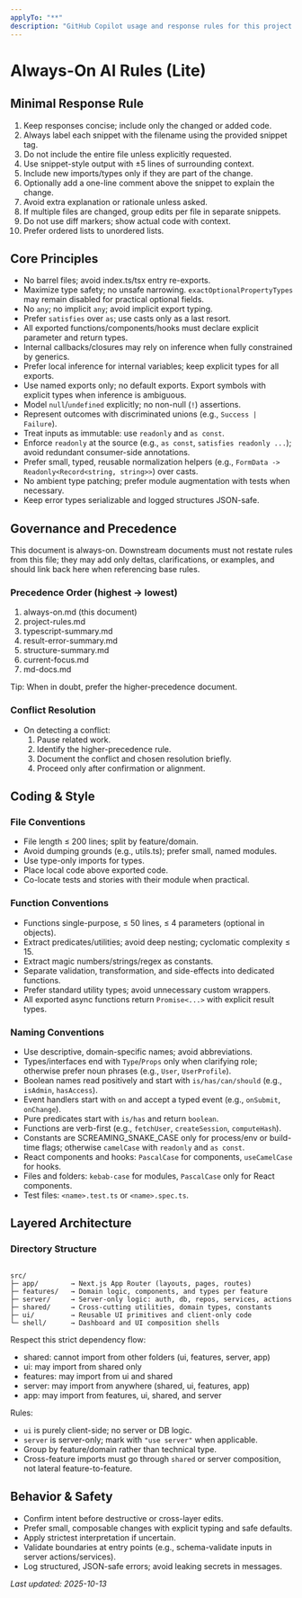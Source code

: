 ```yaml
---
applyTo: "**"
description: "GitHub Copilot usage and response rules for this project."
---
```


# Always-On AI Rules (Lite)

## Minimal Response Rule

1. Keep responses concise; include only the changed or added code.
2. Always label each snippet with the filename using the provided snippet tag.
3. Do not include the entire file unless explicitly requested.
4. Use snippet-style output with ±5 lines of surrounding context.
5. Include new imports/types only if they are part of the change.
6. Optionally add a one-line comment above the snippet to explain the change.
7. Avoid extra explanation or rationale unless asked.
8. If multiple files are changed, group edits per file in separate snippets.
9. Do not use diff markers; show actual code with context.
10. Prefer ordered lists to unordered lists.

## Core Principles

- No barrel files; avoid index.ts/tsx entry re-exports.
- Maximize type safety; no unsafe narrowing. `exactOptionalPropertyTypes` may remain disabled for practical optional fields.
- No `any`; no implicit `any`; avoid implicit export typing.
- Prefer `satisfies` over `as`; use casts only as a last resort.
- All exported functions/components/hooks must declare explicit parameter and return types.
- Internal callbacks/closures may rely on inference when fully constrained by generics.
- Prefer local inference for internal variables; keep explicit types for all exports.
- Use named exports only; no default exports. Export symbols with explicit types when inference is ambiguous.
- Model `null`/`undefined` explicitly; no non-null (`!`) assertions.
- Represent outcomes with discriminated unions (e.g., `Success | Failure`).
- Treat inputs as immutable: use `readonly` and `as const`.
- Enforce `readonly` at the source (e.g., `as const`, `satisfies readonly ...`); avoid redundant consumer-side annotations.
- Prefer small, typed, reusable normalization helpers (e.g., `FormData -> Readonly<Record<string, string>>`) over casts.
- No ambient type patching; prefer module augmentation with tests when necessary.
- Keep error types serializable and logged structures JSON-safe.

## Governance and Precedence

This document is always-on. Downstream documents must not restate rules from this file; they may add only deltas, clarifications, or examples, and should link back here when referencing base rules.

### Precedence Order (highest → lowest)

1. always-on.md (this document)
2. project-rules.md
3. typescript-summary.md
4. result-error-summary.md
5. structure-summary.md
6. current-focus.md
7. md-docs.md

Tip: When in doubt, prefer the higher-precedence document.

### Conflict Resolution

- On detecting a conflict:
  1. Pause related work.
  2. Identify the higher-precedence rule.
  3. Document the conflict and chosen resolution briefly.
  4. Proceed only after confirmation or alignment.

## Coding & Style

### File Conventions

- File length ≤ 200 lines; split by feature/domain.
- Avoid dumping grounds (e.g., utils.ts); prefer small, named modules.
- Use type-only imports for types.
- Place local code above exported code.
- Co-locate tests and stories with their module when practical.

### Function Conventions

- Functions single-purpose, ≤ 50 lines, ≤ 4 parameters (optional in objects).
- Extract predicates/utilities; avoid deep nesting; cyclomatic complexity ≤ 15.
- Extract magic numbers/strings/regex as constants.
- Separate validation, transformation, and side-effects into dedicated functions.
- Prefer standard utility types; avoid unnecessary custom wrappers.
- All exported async functions return `Promise<...>` with explicit result types.

### Naming Conventions

- Use descriptive, domain-specific names; avoid abbreviations.
- Types/interfaces end with `Type`/`Props` only when clarifying role; otherwise prefer noun phrases (e.g., `User`, `UserProfile`).
- Boolean names read positively and start with `is/has/can/should` (e.g., `isAdmin`, `hasAccess`).
- Event handlers start with `on` and accept a typed event (e.g., `onSubmit`, `onChange`).
- Pure predicates start with `is/has` and return `boolean`.
- Functions are verb-first (e.g., `fetchUser`, `createSession`, `computeHash`).
- Constants are SCREAMING_SNAKE_CASE only for process/env or build-time flags; otherwise `camelCase` with `readonly` and `as const`.
- React components and hooks: `PascalCase` for components, `useCamelCase` for hooks.
- Files and folders: `kebab-case` for modules, `PascalCase` only for React components.
- Test files: `<name>.test.ts` or `<name>.spec.ts`.

## Layered Architecture

### Directory Structure

```

src/
├─ app/        → Next.js App Router (layouts, pages, routes)
├─ features/   → Domain logic, components, and types per feature
├─ server/     → Server-only logic: auth, db, repos, services, actions
├─ shared/     → Cross-cutting utilities, domain types, constants
├─ ui/         → Reusable UI primitives and client-only code
└─ shell/      → Dashboard and UI composition shells
```

Respect this strict dependency flow:

- shared: cannot import from other folders (ui, features, server, app)
- ui: may import from shared only
- features: may import from ui and shared
- server: may import from anywhere (shared, ui, features, app)
- app: may import from features, ui, shared, and server

Rules:

- `ui` is purely client-side; no server or DB logic.
- `server` is server-only; mark with `"use server"` when applicable.
- Group by feature/domain rather than technical type.
- Cross-feature imports must go through `shared` or server composition, not lateral feature-to-feature.

## Behavior & Safety

- Confirm intent before destructive or cross-layer edits.
- Prefer small, composable changes with explicit typing and safe defaults.
- Apply strictest interpretation if uncertain.
- Validate boundaries at entry points (e.g., schema-validate inputs in server actions/services).
- Log structured, JSON-safe errors; avoid leaking secrets in messages.

_Last updated: 2025-10-13_
